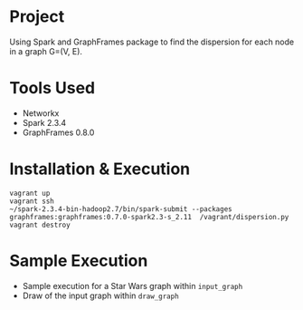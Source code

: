 # Project
Using Spark and GraphFrames package to find the dispersion for each node in a graph G=(V, E).

# Tools Used
- Networkx
- Spark 2.3.4
- GraphFrames 0.8.0


# Installation & Execution
```
vagrant up
vagrant ssh
~/spark-2.3.4-bin-hadoop2.7/bin/spark-submit --packages graphframes:graphframes:0.7.0-spark2.3-s_2.11  /vagrant/dispersion.py
vagrant destroy
```

# Sample Execution
- Sample execution for a Star Wars graph within ```input_graph```
- Draw of the input graph within ```draw_graph```
